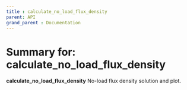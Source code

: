 ```yaml
---
title : calculate_no_load_flux_density
parent: API
grand_parent : Documentation
---
```

# Summary for: **calculate_no_load_flux_density**

**calculate_no_load_flux_density** No-load flux density solution and plot.

